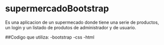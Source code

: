 # supermercadoBootstrap

Es una aplicacion de un supermecado donde tiene una serie de productos, un login y un listado de produtos de administrador y de usuario.


##Codigo que utiliza:
-bootstrap
-css
-html

